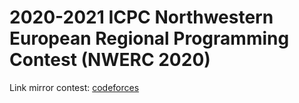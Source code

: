 # 2020-2021 ICPC Northwestern European Regional Programming Contest (NWERC 2020)
Link mirror contest: [codeforces](https://codeforces.com/gym/103049)